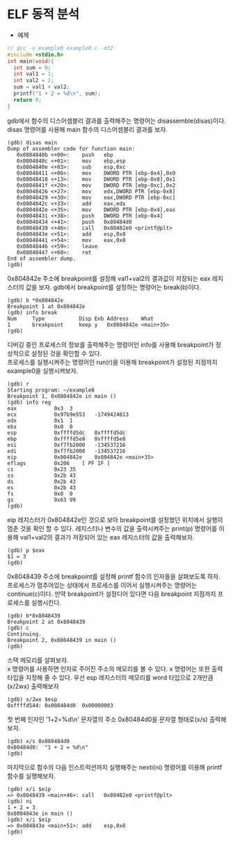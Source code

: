 # ELF 동적 분석
* 예제
```C
// gcc -o example0 example0.c -m32
#include <stdio.h>
int main(void){
  int sum = 0;
  int val1 = 1;
  int val2 = 2;
  sum = val1 + val2;
  printf("1 + 2 = %d\n", sum);
  return 0;
}
```
gdb에서 함수의 디스어셈블리 결과를 출력해주는 명령어는 disassemble(disas)이다. disas 명령어를 사용해 main 함수의 디스어셈블리 결과를 보자.
```
(gdb) disas main
Dump of assembler code for function main:
   0x0804840b <+00>:	push   ebp
   0x0804840c <+01>:	mov    ebp,esp
   0x0804840e <+03>:	sub    esp,0xc
   0x08048411 <+06>:	mov    DWORD PTR [ebp-0x4],0x0
   0x08048418 <+13>:	mov    DWORD PTR [ebp-0x8],0x1
   0x0804841f <+20>:	mov    DWORD PTR [ebp-0xc],0x2
   0x08048426 <+27>:	mov    edx,DWORD PTR [ebp-0x8]
   0x08048429 <+30>:	mov    eax,DWORD PTR [ebp-0xc]
   0x0804842c <+33>:	add    eax,edx
   0x0804842e <+35>:	mov    DWORD PTR [ebp-0x4],eax
   0x08048431 <+38>:	push   DWORD PTR [ebp-0x4]
   0x08048434 <+41>:	push   0x80484d0
   0x08048439 <+46>:	call   0x80482e0 <printf@plt>
   0x0804843e <+51>:	add    esp,0x8
   0x08048441 <+54>:	mov    eax,0x0
   0x08048446 <+59>:	leave  
   0x08048447 <+60>:	ret    
End of assembler dump.
(gdb) 
```
0x804842e 주소에 breakpoint를 설정해 val1+val2의 결과값이 저장되는 eax 레지스터의 값을 보자.
gdb에서 breakpoint를 설정하는 명령어는 break(b)이다.
```
(gdb) b *0x804842e
Breakpoint 1 at 0x804842e
(gdb) info break
Num     Type           Disp Enb Address    What
1       breakpoint     keep y   0x0804842e <main+35>
(gdb) 
```
디버깅 중인 프로세스의 정보를 출력해주는 명령어인 info를 사용해 breakpoint가 정상적으로 설정된 것을 확인할 수 있다.   
프로세스를 실행시켜주는 명령어인 run(r)을 이용해 breakpoint가 설정된 지점까지 example0을 실행시켜보자.
```
(gdb) r
Starting program: ~/example0 
Breakpoint 1, 0x0804842e in main ()
(gdb) info reg
eax            0x3	3
ecx            0x97b9e553	-1749424813
edx            0x1	1
ebx            0x0	0
esp            0xffffd5dc	0xffffd5dc
ebp            0xffffd5e8	0xffffd5e8
esi            0xf7fb2000	-134537216
edi            0xf7fb2000	-134537216
eip            0x804842e	0x804842e <main+35>
eflags         0x206	[ PF IF ]
cs             0x23	35
ss             0x2b	43
ds             0x2b	43
es             0x2b	43
fs             0x0	0
gs             0x63	99
(gdb) 
```
eip 레지스터가 0x804842e인 것으로 보아 breakpoint를 설정했던 위치에서 실행이 멈춘 것을 확인 할 수 있다.
레지스터나 변수의 값을 출력시켜주는 print(p) 명령어를 이용해 val1+val2의 결과가 저장되어 있는 eax 레지스터의 값을 출력해보자.
```
(gdb) p $eax
$1 = 3
(gdb) 
```
0x8048439 주소에 breakpoint를 설정해 printf 함수의 인자들을 살펴보도록 하자.   
프로세스가 멈추어있는 상태에서 프로세스를 이어서 실행시켜주는 명령어는 continue(c)이다. 만약 breakpoint가 설정디어 있다면 다음 breakpoint 지점까지 프로세스를 실행시킨다.
```
(gdb) b*0x8048439
Breakpoint 2 at 0x8048439
(gdb) c
Continuing.
Breakpoint 2, 0x08048439 in main ()
(gdb) 
```
스택 메모리를 살펴보자.   
x 명령어를 사용하면 인자로 주어진 주소의 메모리를 볼 수 있다.
x 명령어는 또한 출력 타입을 지정해 줄 수 있다. 우선 esp 레지스터의 메모리를 word 타입으로 2개만큼(x/2wx) 출력해보자
```
(gdb) x/2wx $esp
0xffffd544:	0x080484d0	0x00000003
```
첫 번째 인자인 '1+2=%d\n' 문자열의 주소 0x80484d0을 문자열 형태로(x/s) 출력해보자.
```
(gdb) x/s 0x080484d0
0x80484d0:	"1 + 2 = %d\n"
(gdb) 
```
마지막으로 함수의 다음 인스트럭션까지 실행해주는 nexti(ni) 명령어를 이용해 printf 함수를 실행해보자.
```
(gdb) x/i $eip
=> 0x8048439 <main+46>:	call   0x80482e0 <printf@plt>
(gdb) ni
1 + 2 = 3
0x0804843e in main ()
(gdb) x/i $eip
=> 0x804843e <main+51>:	add    esp,0x8
(gdb) 
```










